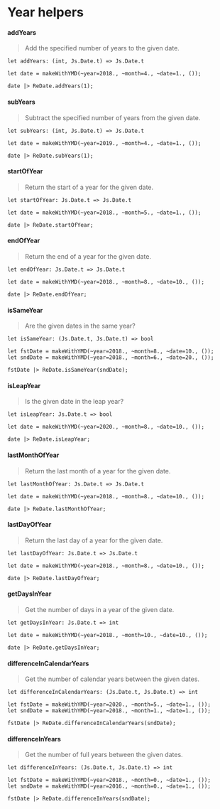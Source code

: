 # Year helpers

#### addYears

> Add the specified number of years to the given date.

`let addYears: (int, Js.Date.t) => Js.Date.t`

```reason
let date = makeWithYMD(~year=2018., ~month=4., ~date=1., ());

date |> ReDate.addYears(1);
```

#### subYears

> Subtract the specified number of years from the given date.

`let subYears: (int, Js.Date.t) => Js.Date.t`

```reason
let date = makeWithYMD(~year=2019., ~month=4., ~date=1., ());

date |> ReDate.subYears(1);
```

#### startOfYear

> Return the start of a year for the given date.

`let startOfYear: Js.Date.t => Js.Date.t`

```reason
let date = makeWithYMD(~year=2018., ~month=5., ~date=1., ());

date |> ReDate.startOfYear;
```

#### endOfYear

> Return the end of a year for the given date.

`let endOfYear: Js.Date.t => Js.Date.t`

```reason
let date = makeWithYMD(~year=2018., ~month=8., ~date=10., ());

date |> ReDate.endOfYear;
```

#### isSameYear

> Are the given dates in the same year?

`let isSameYear: (Js.Date.t, Js.Date.t) => bool`

```reason
let fstDate = makeWithYMD(~year=2018., ~month=8., ~date=10., ());
let sndDate = makeWithYMD(~year=2018., ~month=6., ~date=20., ());

fstDate |> ReDate.isSameYear(sndDate);
```

#### isLeapYear

> Is the given date in the leap year?

`let isLeapYear: Js.Date.t => bool`

```reason
let date = makeWithYMD(~year=2020., ~month=8., ~date=10., ());

date |> ReDate.isLeapYear;
```

#### lastMonthOfYear

> Return the last month of a year for the given date.

`let lastMonthOfYear: Js.Date.t => Js.Date.t`

```reason
let date = makeWithYMD(~year=2018., ~month=8., ~date=10., ());

date |> ReDate.lastMonthOfYear;
```

#### lastDayOfYear

> Return the last day of a year for the given date.

`let lastDayOfYear: Js.Date.t => Js.Date.t`

```reason
let date = makeWithYMD(~year=2018., ~month=8., ~date=10., ());

date |> ReDate.lastDayOfYear;
```

#### getDaysInYear

> Get the number of days in a year of the given date.

`let getDaysInYear: Js.Date.t => int`

```reason
let date = makeWithYMD(~year=2018., ~month=10., ~date=10., ());

date |> ReDate.getDaysInYear;
```

#### differenceInCalendarYears

> Get the number of calendar years between the given dates.

`let differenceInCalendarYears: (Js.Date.t, Js.Date.t) => int`

```reason
let fstDate = makeWithYMD(~year=2020., ~month=5., ~date=1., ());
let sndDate = makeWithYMD(~year=2018., ~month=1., ~date=1., ());

fstDate |> ReDate.differenceInCalendarYears(sndDate);
```

#### differenceInYears

> Get the number of full years between the given dates.

`let differenceInYears: (Js.Date.t, Js.Date.t) => int`

```reason
let fstDate = makeWithYMD(~year=2018., ~month=0., ~date=1., ());
let sndDate = makeWithYMD(~year=2016., ~month=0., ~date=1., ());

fstDate |> ReDate.differenceInYears(sndDate);
```

